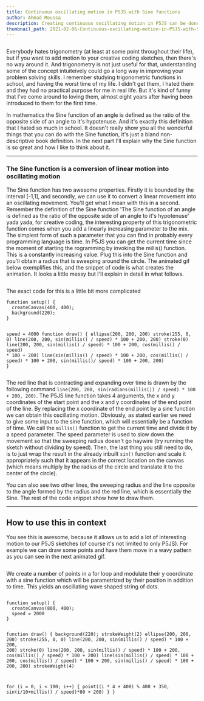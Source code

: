 ```yaml
---
title: Continuous oscillating motion in P5JS with Sine functions
author: Ahmad Moussa
description: Creating continuous oscillating motion in P5JS can be done via sine functions, in this blog post I explain how it's done and how it can be intuitively understood.
thumbnail_path: 2021-02-06-Continuous-oscillating-motion-in-P5JS-with-Sine-functions.png
---
```

<span class="image left"><img src="https://gorillasun.de/thumbnails/2021-02-06-Continuous-oscillating-motion-in-P5JS-with-Sine-functions.png" alt="" /></span>

<p> Everybody hates trigonometry (at least at some point throughout their life), but if you want to add motion to your creative coding sketches, then there's no way around it. And trigonometry is not just useful for that, understanding some of the concept intuiteively could go a long way in improving your problem solving skills. I remember studying trigonometric functions in school, and having the worst time of my life. I didn't get them, I hated them and they had no practical purpose for me in real life. But it's kind of funny that I've come around to loving them, almost eight years after having been introduced to them for the first time.</p>

<p>In mathematics the Sine function of an angle is defined as the ratio of the opposite side of an angle to it's hypotenuse. And it's exactly this definition that I hated so much in school. It doesn't really show you all the wonderful things that you can do with the Sine function, it's just a bland non-descriptive book definition. In the next part I'll explain why the Sine function is so great and how I like to think about it.</p>


<hr class="major" />

<h3>The Sine function is a conversion of linear motion into oscillating motion</h3>
<p>The Sine function has two awesome properties. Firstly it is bounded by the interval [-1,1], and secondly, we can use it to convert a linear movement into an oscillating movement. You'll get what I mean with this in a second. Remember the definition of the Sine function 'The Sine function of an angle is defined as the ratio of the opposite side of an angle to it's hypotenuse' yada yada, for creative coding, the interesting property of this trigonometric function comes when you add a linearly increasing parameter to the mix. The simplest form of such a parameter that you can find in probably every programming language is time. In P5JS you can get the current time since the moment of starting the rogramming by invoking the millis() function. This is a constantly increasing value. Plug this into the Sine function and you'll obtain a radius that is sweeping around the circle. The animated gif below exemplifies this, and the snippet of code is what creates the animation. It looks a little messy but I'll explain in detail in what follows.</p>

<!--
<iframe style="width: 100%; height: 50vh;"  scrolling="no" frameborder="0" src="https://editor.p5js.org/AhmadMoussa/embed/RwgHRtHtA"></iframe>
-->
<div class="row gtr-200">
			<div class="col-6 col-12-medium"><span class="image fit"><img src="https://gorillasun.de/out.gif" alt="" /></span></div>
			<div class="col-6 col-12-medium"><p> The exact code for this is a little bit more complicated </p>
	<pre><code>function setup() {
  createCanvas(400, 400);
  background(220);
}

speed = 4000
function draw() {
  ellipse(200, 200, 200)
  stroke(255, 0, 0)
  line(200, 200, sin(millis() / speed) * 100 + 200, 200)
  stroke(0)
  line(200, 200, sin(millis() / speed) * 100 + 200, cos(millis() / speed) * 100 + 200)
  line(sin(millis() / speed) * 100 + 200, cos(millis() / speed) * 100 + 200, sin(millis()/ speed) * 100 + 200, 200)
}</code></pre></div>
		</div>
		
<p> The red line that is contracting and expanding over time is drawn by the following command <code>line(200, 200, sin(radians(millis()) / speed) * 100 + 200, 200)</code>. The P5JS line function takes 4 arguments, the x and y coordinates of the start point and the x and y coordinates of the end point of the line. By replacing the x coordinate of the end point by a sine function we can obtain this oscillating motion. Obviously, as stated earlier we need to give some input to the sine function, which will essentially be a function of time. We call the <code>millis()</code> function to get the current time and divide it by a speed parameter. The speed parameter is used to slow down the movement so that the sweeping radius doesn't go haywire (try running the sketch without dividing by speed). Then, the last thing you still need to do, is to just wrap the result in the already inbuilt <code>sin()</code> function and scale it appropriately such that it appears in the correct location on the canvas (which means multiply by the radius of the circle and translate it to the center of the circle).</p>

<p>You can also see two other lines, the sweeping radius and the line opposite to the angle formed by the radius and the red line, which is essentially the Sine. The rest of the code snippet show how to draw them.</p>
<hr class="major" />

<h2>How to use this in context</h2>
You see this is awesome, because it allows us to add a lot of interesting motion to our P5JS sketches (of course it's not limited to only P5JS). For example we can draw some points and have them move in a wavy pattern as you can see in the next animated gif. 

<span class="image fit"><img src="https://gorillasun.de/out2.gif" alt="" /></span>

<p>We create a number of points in a for loop and modulate their y coordinate with a sine function which will be parametrized by their position in addition to time. This yields an oscillating wave shaped string of dots.</p>
<pre><code>
function setup() {
  createCanvas(800, 400);
  speed = 2000
}

function draw() {
  background(220);
  strokeWeight(2)
  ellipse(200, 200, 200)
  stroke(255, 0, 0)
  line(200, 200, sin(millis() / speed) * 100 + 200, 200)
  stroke(0)
  line(200, 200, sin(millis() / speed) * 100 + 200, cos(millis() / speed) * 100 + 200)
  line(sin(millis() / speed) * 100 + 200, cos(millis() / speed) * 100 + 200, sin(millis() / speed) * 100 + 200, 200)
  strokeWeight(4)

  for (i = 0; i < 100; i++) {
    point((i * 4 + 400) % 400 + 350, sin(i/10+millis() / speed)*80 + 200)
  }
}
</code></pre>

<h2></h2>
<p> </p>
